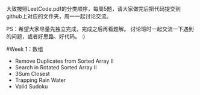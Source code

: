 大致按照LeetCode.pdf的分类顺序，每周5题，请大家做完后把代码提交到github上对应的文件夹，周一一起讨论交流。

PS：希望大家尽量先独立完成，完成之后再看题解。
讨论班时一起交流一下遇到的问题，或者好思路、好代码。
:)

#Week 1：数组
- Remove Duplicates from Sorted Array II
- Search in Rotated Sorted Array II
- 3Sum Closest
- Trapping Rain Water
- Valid Sudoku